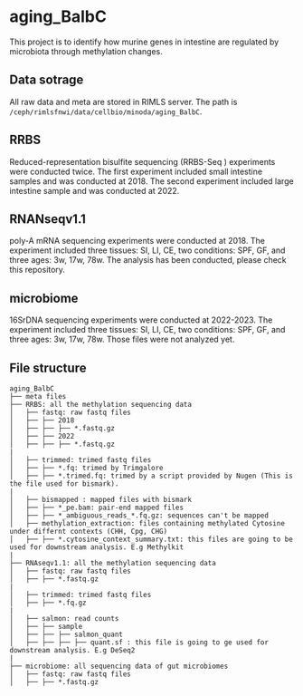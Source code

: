 # aging_BalbC
This project is to identify how murine genes in intestine are regulated by microbiota through methylation changes.

## Data sotrage
All raw data and meta are stored in RIMLS server. The path is `/ceph/rimlsfnwi/data/cellbio/minoda/aging_BalbC`.

## RRBS
Reduced-representation bisulfite sequencing (RRBS-Seq ) experiments were conducted twice. The first experiment included small intestine samples and was conducted at 2018. The second experiment included large intestine sample and was conducted at 2022.

## RNANseqv1.1
poly-A mRNA sequencing experiments were conducted at 2018. The experiment included three tissues: SI, LI, CE, two conditions: SPF, GF, and three ages: 3w, 17w, 78w. The analysis has been conducted, please check this repository.
 
## microbiome
16SrDNA sequencing experiments were conducted at 2022-2023. The experiment included three tissues: SI, LI, CE, two conditions: SPF, GF, and three ages: 3w, 17w, 78w. Those files were not analyzed yet. 

## File structure
```
aging_BalbC
├── meta files
├── RRBS: all the methylation sequencing data
│   ├── fastq: raw fastq files
│   ├── ├── 2018
│   ├── ├── ├── *.fastq.gz
│   ├── ├── 2022
│   ├── ├── ├── *.fastq.gz
|
│   ├── trimmed: trimed fastq files
│   ├── ├── *.fq: trimed by Trimgalore
│   ├── ├── *.trimed.fq: trimed by a script provided by Nugen (This is the file used for bismark).
|
│   ├── bismapped : mapped files with bismark
│   ├── ├── *_pe.bam: pair-end mapped files
│   ├── ├── *_ambiguous_reads_*.fq.gz: sequences can't be mapped
│   ├── methylation_extraction: files containing methylated Cytosine under differnt contexts (CHH, Cpg, CHG)
│   ├── ├── *.cytosine_context_summary.txt: this files are going to be used for downstream analysis. E.g Methylkit
|
├── RNAseqv1.1: all the methylation sequencing data
│   ├── fastq: raw fastq files
│   ├── ├── *.fastq.gz
|
│   ├── trimmed: trimed fastq files
│   ├── ├── *.fq.gz
|
│   ├── salmon: read counts 
│   ├── ├── sample
│   ├── ├── ├── salmon_quant
│   ├── ├── ├── ├── quant.sf : this file is going to ge used for downstream analysis. E.g DeSeq2
|
├── microbiome: all sequencing data of gut microbiomes
│   ├── fastq: raw fastq files
│   ├── ├── *.fastq.gz
```
